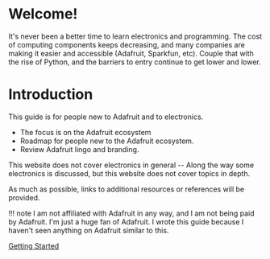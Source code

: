 # Welcome!

It's never been a better time to learn electronics and programming.
The cost of computing components keeps decreasing, and many companies are making it easier and accessible (Adafruit, Sparkfun, etc).
Couple that with the rise of Python, and the barriers to entry continue to get lower and lower.


# Introduction


This guide is for people new to Adafruit and to electronics.  

- The focus is on the Adafruit ecosystem 
- Roadmap for people new to the Adafruit ecosystem.  
- Review Adafruit lingo and branding.  

This website does not cover electronics in general --  Along the way some electronics is discussed, but this website does not cover topics in depth.  

As much as possible, links to additional resources or references will be provided.


!!! note
    I am not affiliated with Adafruit in any way, and I am not being paid by Adafruit.  I'm just a huge fan of Adafruit.  I wrote this guide because I haven't seen anything on Adafruit similar to this.

<div class="text-center">
<a href="getting-started/" class="btn btn-primary" role="button">Getting Started</a>
</div>
